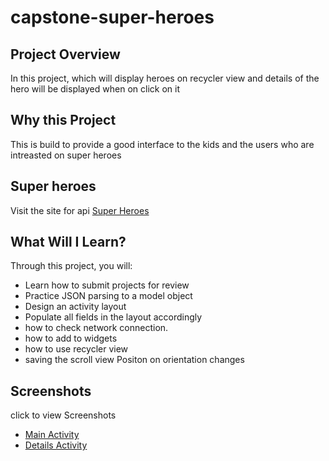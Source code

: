 # capstone-super-heroes

## Project Overview
In this project, which will display heroes on recycler view and 
details of the hero will be displayed when on click on it

## Why this Project

This is build to provide a good interface to the kids and 
the users who are intreasted on super heroes

## Super heroes
Visit the site for api [Super Heroes](https://www.superheroapi.com/)


## What Will I Learn?
Through this project, you will:
- Learn how to submit projects for review
- Practice JSON parsing to a model object
- Design an activity layout
- Populate all fields in the layout accordingly
- how to check network connection.
- how to add to widgets
- how to use recycler view
- saving the scroll view Positon on orientation changes


## Screenshots

click to view Screenshots 
- [Main Activity](https://files.000webhost.com/handler.php?action=view?action=view&path=%2Fpublic_html%2Fimages%2Fmain+ctivitty.png)
- [Details Activity](https://files.000webhost.com/handler.php?action=download?action=download&path=%2Fpublic_html%2Fimages%2Fdetails+activity.png)


